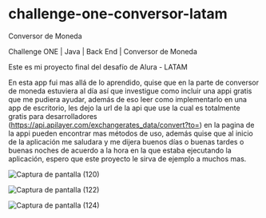 # challenge-one-conversor-latam
Conversor de Moneda

Challenge ONE | Java | Back End | Conversor de Moneda

Este es mi proyecto final del desafío de Alura - LATAM

En esta app fui mas allá de lo aprendido, quise que en la parte de conversor de moneda estuviera al día así que investigue como incluir una appi gratis que me pudiera ayudar, además de eso leer como implementarlo en una app de escritorio,  les dejo la url de la api que use la cual es totalmente gratis para desarrolladores (https://api.apilayer.com/exchangerates_data/convert?to=) en la pagina de la appi pueden encontrar mas métodos de uso, además quise que al inicio de la aplicación me saludara y me dijera buenos días o buenas tardes o buenas noches de acuerdo a la hora en la que estaba ejecutando la aplicación, espero que este proyecto le sirva de ejemplo a muchos mas.

![Captura de pantalla (120)](https://user-images.githubusercontent.com/91108284/223812191-ecc16650-abd6-41ec-a878-e658408a0cd7.png)


![Captura de pantalla (122)](https://user-images.githubusercontent.com/91108284/223812873-41c5aefc-58ce-4b78-98a0-5aa522c06688.png)


![Captura de pantalla (124)](https://user-images.githubusercontent.com/91108284/223812368-2af7544d-b678-41cd-b844-7fe90809abc2.png)



